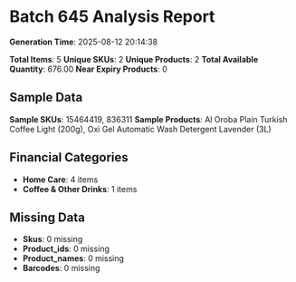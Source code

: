 # Batch 645 Analysis Report

**Generation Time**: 2025-08-12 20:14:38

**Total Items**: 5
**Unique SKUs**: 2
**Unique Products**: 2
**Total Available Quantity**: 676.00
**Near Expiry Products**: 0

## Sample Data
**Sample SKUs**: 15464419, 836311
**Sample Products**: Al Oroba Plain Turkish Coffee Light (200g), Oxi Gel Automatic Wash Detergent Lavender (3L)

## Financial Categories
- **Home Care**: 4 items
- **Coffee & Other Drinks**: 1 items

## Missing Data
- **Skus**: 0 missing
- **Product_ids**: 0 missing
- **Product_names**: 0 missing
- **Barcodes**: 0 missing

